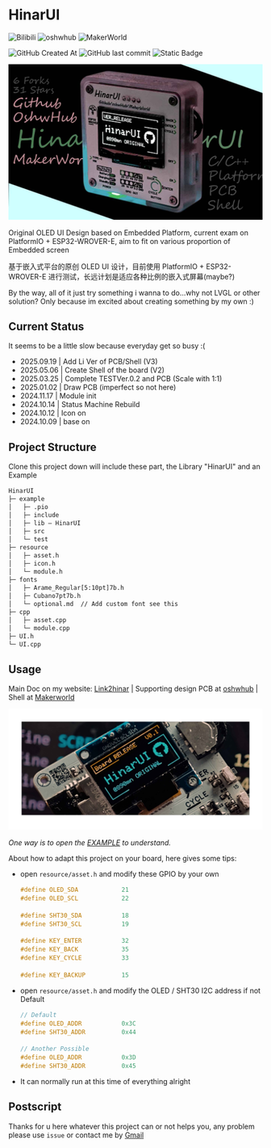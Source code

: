 # HinarUI 
<img alt="Bilibili" src="https://img.shields.io/badge/Bilibili-EE979F?link=https%3A%2F%2Fspace.bilibili.com%2F45409103">
<img alt="oshwhub" src="https://img.shields.io/badge/%E7%AB%8B%E5%88%9B%E5%BC%80%E6%BA%90%E7%A4%BE%E5%8C%BA-4672F5?link=https%3A%2F%2Foshwhub.com%2Flink_joestar%2Fhinarui-open-source-embedded-sel">
<img alt="MakerWorld" src="https://img.shields.io/badge/MakerWorld-white?link=https%3A%2F%2Fmakerworld.com.cn%2Fzh%2Fmodels%2F1583584-hinarui-shell-v1">  

![GitHub Created At](https://img.shields.io/github/created-at/890mn/HinarUI?labelColor=%2339354A&color=%239BB9B4)
![GitHub last commit](https://img.shields.io/github/last-commit/890mn/HinarUI?labelColor=%2339354A&color=%239BB9B4)
![Static Badge](https://img.shields.io/github/v/release/890mn/HinarUI?color=%23263C53)

![head](pic/HinarUI.jpg)

Original OLED UI Design based on Embedded Platform, current exam on PlatformIO + ESP32-WROVER-E, aim to fit on various proportion of Embedded screen

基于嵌入式平台的原创 OLED UI 设计，目前使用 PlatformIO + ESP32-WROVER-E 进行测试，长远计划是适应各种比例的嵌入式屏幕(maybe?)

By the way, all of it just try something i wanna to do...why not LVGL or other solution? Only because im excited about creating something by my own :)

## Current Status

It seems to be a little slow because everyday get so busy :(

- 2025.09.19 | Add Li Ver of PCB/Shell (V3)
- 2025.05.06 | Create Shell of the board (V2)
- 2025.03.25 | Complete TESTVer.0.2 and PCB (Scale with 1:1)
- 2025.01.02 | Draw PCB (imperfect so not here)
- 2024.11.17 | Module init
- 2024.10.14 | Status Machine Rebuild
- 2024.10.12 | Icon on
- 2024.10.09 | base on

## Project Structure

Clone this project down will include these part, the Library "HinarUI" and an Example  

```plaintext
HinarUI
├─ example
│   ├─ .pio
│   ├─ include
│   ├─ lib ― HinarUI
│   ├─ src
│   └─ test
├─ resource
│   ├─ asset.h
│   ├─ icon.h
│   └─ module.h
├─ fonts
│   ├─ Arame_Regular[5:10pt]7b.h
│   ├─ Cubano7pt7b.h
│   └─ optional.md  // Add custom font see this
├─ cpp
│   ├─ asset.cpp
│   └─ module.cpp
├─ UI.h
└─ UI.cpp
```

## Usage

Main Doc on my website: [Link2hinar](https://link2hinar.fun/p/hinarui/) |
Supporting design PCB at [oshwhub](https://oshwhub.com/link_joestar/hinarui-open-source-embedded-sel) |
Shell at [Makerworld](https://makerworld.com.cn/zh/models/1583584-hinarui-shell-v1)

![cover](pic/HinarUI_Cover.jpg)

*One way is to open the [EXAMPLE](/example/README.md) to understand.*

About how to adapt this project on your board, here gives some tips:

- open `resource/asset.h` and modify these GPIO by your own

    ```cpp
    #define OLED_SDA            21
    #define OLED_SCL            22

    #define SHT30_SDA           18
    #define SHT30_SCL           19

    #define KEY_ENTER           32
    #define KEY_BACK            35 
    #define KEY_CYCLE           33

    #define KEY_BACKUP          15
    ```

- open `resource/asset.h` and modify the OLED / SHT30 I2C address if not Default

    ```cpp
    // Default
    #define OLED_ADDR           0x3C
    #define SHT30_ADDR          0x44
    
    // Another Possible
    #define OLED_ADDR           0x3D
    #define SHT30_ADDR          0x45
    ```

- It can normally run at this time of everything alright

## Postscript

Thanks for u here whatever this project can or not helps you, any problem please use `issue` or contact me by [Gmail](mailto:linkjoestar402212@gmail.com)
